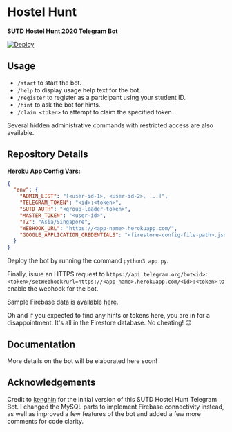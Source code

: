 # Hostel Hunt

**SUTD Hostel Hunt 2020 Telegram Bot**

[![Deploy](https://www.herokucdn.com/deploy/button.svg)](https://heroku.com/deploy?template=https://github.com/jamestiotio/hostelhunt)

## Usage

- `/start` to start the bot.
- `/help` to display usage help text for the bot.
- `/register` to register as a participant using your student ID.
- `/hint` to ask the bot for hints.
- `/claim <token>` to attempt to claim the specified token.

Several hidden administrative commands with restricted access are also available.

## Repository Details

**Heroku App Config Vars:**

``` json
{
  "env": {
    "ADMIN_LIST": "[<user-id-1>, <user-id-2>, ...]",
    "TELEGRAM_TOKEN": "<id>:<token>",
    "SUTD_AUTH": "<group-leader-token>",
    "MASTER_TOKEN": "<user-id>",
    "TZ": "Asia/Singapore",
    "WEBHOOK_URL": "https://<app-name>.herokuapp.com/",
    "GOOGLE_APPLICATION_CREDENTIALS": "<firestore-config-file-path>.json"
  }
}
```

Deploy the bot by running the command `python3 app.py`.

Finally, issue an HTTPS request to `https://api.telegram.org/bot<id>:<token>/setWebhook?url=https://<app-name>.herokuapp.com/<id>:<token>` to enable the webhook for the bot.

Sample Firebase data is available [here](./sutd-hostel-hunt-bot.json).

Oh and if you expected to find any hints or tokens here, you are in for a disappointment. It's all in the Firestore database. No cheating! 😉

## Documentation

More details on the bot will be elaborated here soon!

## Acknowledgements

Credit to [kenghin](https://t.me/kenghin) for the initial version of this SUTD Hostel Hunt Telegram Bot. I changed the MySQL parts to implement Firebase connectivity instead, as well as improved a few features of the bot and added a few more comments for code clarity.
